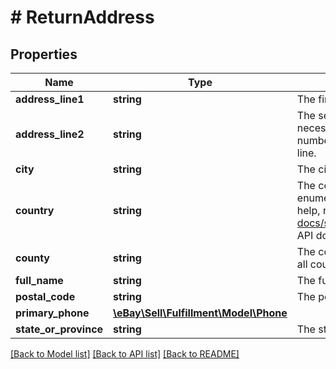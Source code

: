 # # ReturnAddress

## Properties

Name | Type | Description | Notes
------------ | ------------- | ------------- | -------------
**address_line1** | **string** | The first line of the street address. | [optional]
**address_line2** | **string** | The second line of the street address. This line is not always necessarily, but is often used for apartment number or suite number, or other relevant information that can not fit on the first line. | [optional]
**city** | **string** | The city of the return address. | [optional]
**country** | **string** | The country&#39;s two-letter, ISO 3166-1 country code. See the enumeration type for a country&#39;s value. For implementation help, refer to &lt;a href&#x3D;&#39;https://developer.ebay.com/api-docs/sell/fulfillment/types/ba:CountryCodeEnum&#39;&gt;eBay API documentation&lt;/a&gt; | [optional]
**county** | **string** | The county of the return address. Counties are not applicable to all countries. | [optional]
**full_name** | **string** | The full name of return address owner. | [optional]
**postal_code** | **string** | The postal code of the return address. | [optional]
**primary_phone** | [**\eBay\Sell\Fulfillment\Model\Phone**](Phone.md) |  | [optional]
**state_or_province** | **string** | The state or province of the return address. | [optional]

[[Back to Model list]](../../README.md#models) [[Back to API list]](../../README.md#endpoints) [[Back to README]](../../README.md)
